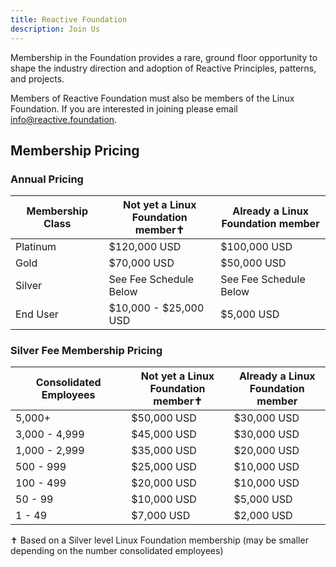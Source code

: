 ```yaml
---
title: Reactive Foundation
description: Join Us
---
```


Membership in the Foundation provides a rare, ground floor opportunity to shape the industry direction and adoption of Reactive Principles, patterns, and projects.

Members of Reactive Foundation must also be members of the Linux Foundation. If you are interested in joining please email info@reactive.foundation.

## Membership Pricing

### Annual Pricing

| Membership Class  | Not yet a Linux<br>Foundation member✝︎ | Already a Linux<br>Foundation member |
|-------------------|---------------------------------|-------------------|
| Platinum          | $120,000 USD | $100,000 USD |
| Gold              | $70,000 USD | $50,000 USD |
| Silver            | See Fee Schedule Below | See Fee Schedule Below | 
| End User          | $10,000 - $25,000 USD | $5,000 USD |

### Silver Fee Membership Pricing
| Consolidated Employees  | Not yet a Linux<br>Foundation member✝︎ | Already a Linux<br>Foundation member |
|-------------------|---------------------------------|-------------------|
| 5,000+            | $50,000 USD | $30,000 USD |
| 3,000 - 4,999     | $45,000 USD | $30,000 USD |
| 1,000 - 2,999     | $35,000 USD | $20,000 USD |
| 500 - 999         | $25,000 USD | $10,000 USD |
| 100 - 499         | $20,000 USD | $10,000 USD |
| 50 - 99           | $10,000 USD | $5,000 USD |
| 1 - 49            | $7,000 USD | $2,000 USD |

✝︎ Based on a Silver level Linux Foundation membership (may be smaller depending on the number consolidated employees)
